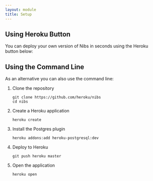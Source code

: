 ```yaml
---
layout: module
title: Setup
---
```


## Using Heroku Button

You can deploy your own version of Nibs in seconds using the Heroku button below:
 
 
## Using the Command Line

As an alternative you can also use the command line:

1. Clone the repository

    ```
    git clone https://github.com/heroku/nibs
    cd nibs
    ```

1. Create a Heroku application

    ```
    heroku create
    ```
    
1. Install the Postgres plugin    

    ```
    heroku addons:add heroku-postgresql:dev
    ```

1. Deploy to Heroku

    ```
    git push heroku master
    ```

1. Open the application

    ```
    heroku open
    ```
